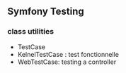 ## Symfony Testing
### class utilities
* TestCase
* KelnelTestCase : test fonctionnelle
* WebTestCase: testing a controller
